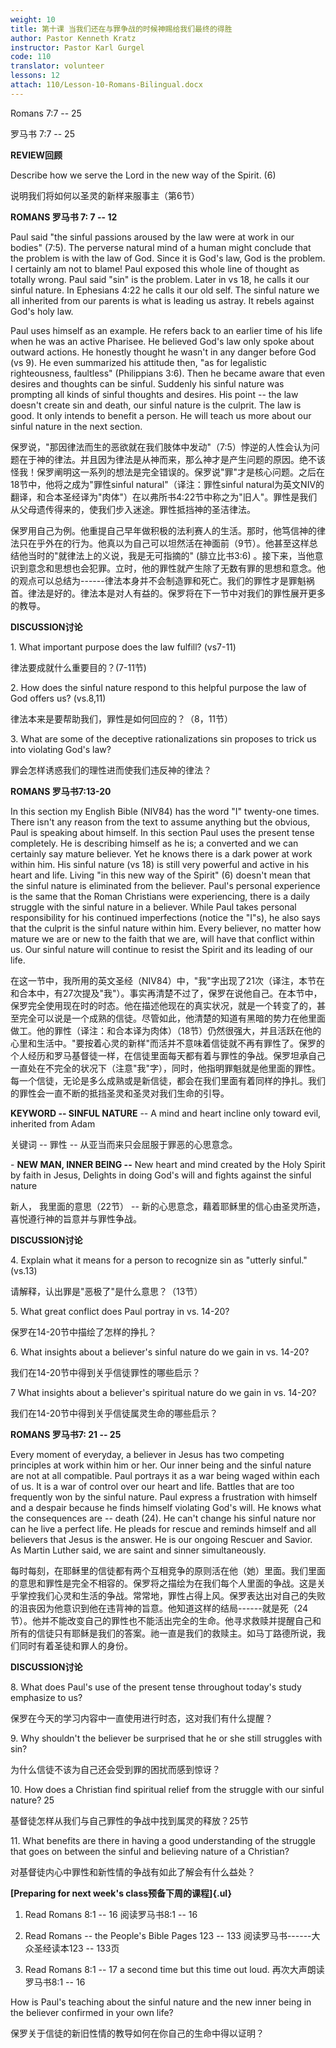 ```yaml
---
weight: 10
title: 第十课 当我们还在与罪争战的时候神赐给我们最终的得胜
author: Pastor Kenneth Kratz
instructor: Pastor Karl Gurgel
code: 110
translator: volunteer
lessons: 12
attach: 110/Lesson-10-Romans-Bilingual.docx
---
```


Romans 7:7 -- 25

罗马书 7:7 -- 25

**REVIEW回顾**

Describe how we serve the Lord in the new way of the Spirit. (6)

说明我们将如何以圣灵的新样来服事主（第6节）

**ROMANS 罗马书 7: 7 -- 12**

Paul said "the sinful passions aroused by the law were at work in our
bodies" (7:5). The perverse natural mind of a human might conclude that
the problem is with the law of God. Since it is God's law, God is the
problem. I certainly am not to blame! Paul exposed this whole line of
thought as totally wrong. Paul said "sin" is the problem. Later in vs
18, he calls it our sinful nature. In Ephesians 4:22 he calls it our old
self. The sinful nature we all inherited from our parents is what is
leading us astray. It rebels against God's holy law.

Paul uses himself as an example. He refers back to an earlier time of
his life when he was an active Pharisee. He believed God's law only
spoke about outward actions. He honestly thought he wasn't in any danger
before God (vs 9). He even summarized his attitude then, "as for
legalistic righteousness, faultless" (Philippians 3:6). Then he became
aware that even desires and thoughts can be sinful. Suddenly his sinful
nature was prompting all kinds of sinful thoughts and desires. His point
-- the law doesn't create sin and death, our sinful nature is the
culprit. The law is good. It only intends to benefit a person. He will
teach us more about our sinful nature in the next section.

保罗说，"那因律法而生的恶欲就在我们肢体中发动"（7:5）悖逆的人性会认为问题在于神的律法。并且因为律法是从神而来，那么神才是产生问题的原因。绝不该怪我！保罗阐明这一系列的想法是完全错误的。保罗说"罪"才是核心问题。之后在18节中，他将之成为"罪性sinful
natural"（译注：罪性sinful
natural为英文NIV的翻译，和合本圣经译为"肉体"）在以弗所书4:22节中称之为"旧人"。罪性是我们从父母遗传得来的，使我们步入迷途。罪性抵挡神的圣洁律法。

保罗用自己为例。他重提自己早年做积极的法利赛人的生活。那时，他笃信神的律法只在乎外在的行为。他真以为自己可以坦然活在神面前（9节）。他甚至这样总结他当时的"就律法上的义说，我是无可指摘的"
(腓立比书3:6)
。接下来，当他意识到意念和思想也会犯罪。立时，他的罪性就产生除了无数有罪的思想和意念。他的观点可以总结为------律法本身并不会制造罪和死亡。我们的罪性才是罪魁祸首。律法是好的。律法本是对人有益的。保罗将在下一节中对我们的罪性展开更多的教导。

**DISCUSSION讨论**

1\. What important purpose does the law fulfill? (vs7-11)

律法要成就什么重要目的？(7-11节)

2\. How does the sinful nature respond to this helpful purpose the law
of God offers us? (vs.8,11)

律法本来是要帮助我们，罪性是如何回应的？（8，11节）

3\. What are some of the deceptive rationalizations sin proposes to
trick us into violating God's law?

罪会怎样诱惑我们的理性进而使我们违反神的律法？

**ROMANS 罗马书7:13-20**

In this section my English Bible (NIV84) has the word "I" twenty-one
times. There isn't any reason from the text to assume anything but the
obvious, Paul is speaking about himself. In this section Paul uses the
present tense completely. He is describing himself as he is; a converted
and we can certainly say mature believer. Yet he knows there is a dark
power at work within him. His sinful nature (vs 18) is still very
powerful and active in his heart and life. Living "in this new way of
the Spirit" (6) doesn't mean that the sinful nature is eliminated from
the believer. Paul's personal experience is the same that the Roman
Christians were experiencing, there is a daily struggle with the sinful
nature in a believer. While Paul takes personal responsibility for his
continued imperfections (notice the "I"s), he also says that the culprit
is the sinful nature within him. Every believer, no matter how mature we
are or new to the faith that we are, will have that conflict within us.
Our sinful nature will continue to resist the Spirit and its leading of
our life.

在这一节中，我所用的英文圣经（NIV84）中，"我"字出现了21次（译注，本节在和合本中，有27次提及"我"）。事实再清楚不过了，保罗在说他自己。在本节中，保罗完全使用现在时的时态。他在描述他现在的真实状况，就是一个转变了的，甚至完全可以说是一个成熟的信徒。尽管如此，他清楚的知道有黑暗的势力在他里面做工。他的罪性（译注：和合本译为肉体）（18节）仍然很强大，并且活跃在他的心里和生活中。"要按着心灵的新样"而活并不意味着信徒就不再有罪性了。保罗的个人经历和罗马基督徒一样，在信徒里面每天都有着与罪性的争战。保罗坦承自己一直处在不完全的状况下（注意"我"字），同时，他指明罪魁就是他里面的罪性。每一个信徒，无论是多么成熟或是新信徒，都会在我们里面有着同样的挣扎。我们的罪性会一直不断的抵挡圣灵和圣灵对我们生命的引导。

**KEYWORD -- SINFUL NATURE** -- A mind and heart incline only toward
evil, inherited from Adam

关键词 -- 罪性 -- 从亚当而来只会屈服于罪恶的心思意念。

\- **NEW MAN, INNER BEING --** New heart and mind created by the Holy
Spirit by faith in Jesus, Delights in doing God's will and fights
against the sinful nature

新人， 我里面的意思（22节） --
新的心思意念，藉着耶稣里的信心由圣灵所造，喜悦遵行神的旨意并与罪性争战。

**DISCUSSION讨论**

4\. Explain what it means for a person to recognize sin as "utterly
sinful." (vs.13)

请解释，认出罪是"恶极了"是什么意思？（13节）

5\. What great conflict does Paul portray in vs. 14-20?

保罗在14-20节中描绘了怎样的挣扎？

6\. What insights about a believer's sinful nature do we gain in vs.
14-20?

我们在14-20节中得到关乎信徒罪性的哪些启示？

7 What insights about a believer's spiritual nature do we gain in vs.
14-20?

我们在14-20节中得到关乎信徒属灵生命的哪些启示？

**ROMANS 罗马书7: 21 -- 25**

Every moment of everyday, a believer in Jesus has two competing
principles at work within him or her. Our inner being and the sinful
nature are not at all compatible. Paul portrays it as a war being waged
within each of us. It is a war of control over our heart and life.
Battles that are too frequently won by the sinful nature. Paul express a
frustration with himself and a despair because he finds himself
violating God's will. He knows what the consequences are -- death (24).
He can't change his sinful nature nor can he live a perfect life. He
pleads for rescue and reminds himself and all believers that Jesus is
the answer. He is our ongoing Rescuer and Savior. As Martin Luther said,
we are saint and sinner simultaneously.

每时每刻，在耶稣里的信徒都有两个互相竞争的原则活在他（她）里面。我们里面的意思和罪性是完全不相容的。保罗将之描绘为在我们每个人里面的争战。这是关乎掌控我们心灵和生活的争战。常常地，罪性占得上风。保罗表达出对自己的失败的沮丧因为他意识到他在违背神的旨意。他知道这样的结局------就是死（24节）。他并不能改变自己的罪性也不能活出完全的生命。他寻求救赎并提醒自己和所有的信徒只有耶稣是我们的答案。祂一直是我们的救赎主。如马丁路德所说，我们同时有着圣徒和罪人的身份。

**DISCUSSION讨论**

8\. What does Paul's use of the present tense throughout today's study
emphasize to us?

保罗在今天的学习内容中一直使用进行时态，这对我们有什么提醒？

9\. Why shouldn't the believer be surprised that he or she still
struggles with sin?

为什么信徒不该为自己还会受到罪的困扰而感到惊讶？

10\. How does a Christian find spiritual relief from the struggle with
our sinful nature? 25

基督徒怎样从我们与自己罪性的争战中找到属灵的释放？25节

11\. What benefits are there in having a good understanding of the
struggle that goes on between the sinful and believing nature of a
Christian?

对基督徒内心中罪性和新性情的争战有如此了解会有什么益处？

**[Preparing for next week's class预备下周的课程]{.ul}**

1.  Read Romans 8:1 -- 16 阅读罗马书8:1 -- 16

2.  Read Romans -- the People's Bible Pages 123 -- 133
    阅读罗马书------大众圣经读本123 -- 133页

3.  Read Romans 8:1 -- 17 a second time but this time out loud.
    再次大声朗读罗马书8:1 -- 16

How is Paul's teaching about the sinful nature and the new inner being
in the believer confirmed in your own life?

保罗关于信徒的新旧性情的教导如何在你自己的生命中得以证明？
